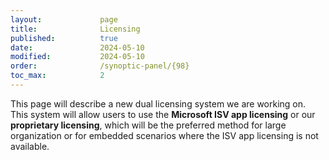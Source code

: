 ```yaml
---
layout:             page
title:              Licensing
published:          true
date:               2024-05-10
modified:           2024-05-10
order:              /synoptic-panel/{98}
toc_max:            2
---
```


<todo visible>
This page will describe a new dual licensing system we are working on. This system will allow users to use the <b>Microsoft ISV app licensing</b> or our <b>proprietary licensing</b>, which will be the preferred method for large organization or for embedded scenarios where the ISV app licensing is not available.
</todo>